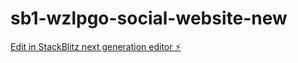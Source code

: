 # sb1-wzlpgo-social-website-new

[Edit in StackBlitz next generation editor ⚡️](https://stackblitz.com/~/github.com/Mvdl11/sb1-wzlpgo-social-website-new)
